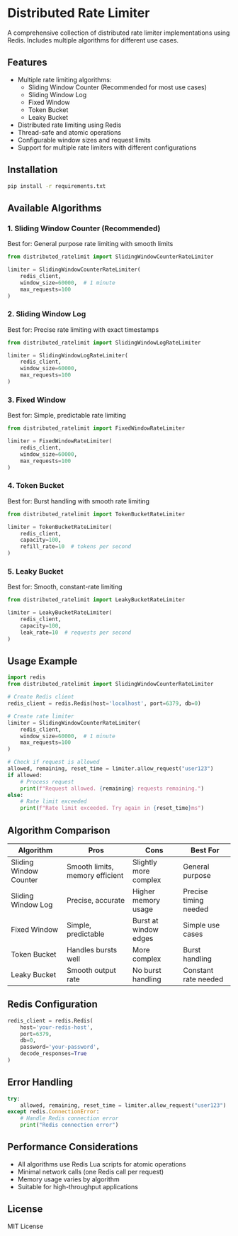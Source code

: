 # Distributed Rate Limiter

A comprehensive collection of distributed rate limiter implementations using Redis. Includes multiple algorithms for different use cases.

## Features

- Multiple rate limiting algorithms:
  - Sliding Window Counter (Recommended for most use cases)
  - Sliding Window Log
  - Fixed Window
  - Token Bucket
  - Leaky Bucket
- Distributed rate limiting using Redis
- Thread-safe and atomic operations
- Configurable window sizes and request limits
- Support for multiple rate limiters with different configurations

## Installation

```bash
pip install -r requirements.txt
```

## Available Algorithms

### 1. Sliding Window Counter (Recommended)
Best for: General purpose rate limiting with smooth limits
```python
from distributed_ratelimit import SlidingWindowCounterRateLimiter

limiter = SlidingWindowCounterRateLimiter(
    redis_client,
    window_size=60000,  # 1 minute
    max_requests=100
)
```

### 2. Sliding Window Log
Best for: Precise rate limiting with exact timestamps
```python
from distributed_ratelimit import SlidingWindowLogRateLimiter

limiter = SlidingWindowLogRateLimiter(
    redis_client,
    window_size=60000,
    max_requests=100
)
```

### 3. Fixed Window
Best for: Simple, predictable rate limiting
```python
from distributed_ratelimit import FixedWindowRateLimiter

limiter = FixedWindowRateLimiter(
    redis_client,
    window_size=60000,
    max_requests=100
)
```

### 4. Token Bucket
Best for: Burst handling with smooth rate limiting
```python
from distributed_ratelimit import TokenBucketRateLimiter

limiter = TokenBucketRateLimiter(
    redis_client,
    capacity=100,
    refill_rate=10  # tokens per second
)
```

### 5. Leaky Bucket
Best for: Smooth, constant-rate limiting
```python
from distributed_ratelimit import LeakyBucketRateLimiter

limiter = LeakyBucketRateLimiter(
    redis_client,
    capacity=100,
    leak_rate=10  # requests per second
)
```

## Usage Example

```python
import redis
from distributed_ratelimit import SlidingWindowCounterRateLimiter

# Create Redis client
redis_client = redis.Redis(host='localhost', port=6379, db=0)

# Create rate limiter
limiter = SlidingWindowCounterRateLimiter(
    redis_client,
    window_size=60000,  # 1 minute
    max_requests=100
)

# Check if request is allowed
allowed, remaining, reset_time = limiter.allow_request("user123")
if allowed:
    # Process request
    print(f"Request allowed. {remaining} requests remaining.")
else:
    # Rate limit exceeded
    print(f"Rate limit exceeded. Try again in {reset_time}ms")
```

## Algorithm Comparison

| Algorithm | Pros | Cons | Best For |
|-----------|------|------|----------|
| Sliding Window Counter | Smooth limits, memory efficient | Slightly more complex | General purpose |
| Sliding Window Log | Precise, accurate | Higher memory usage | Precise timing needed |
| Fixed Window | Simple, predictable | Burst at window edges | Simple use cases |
| Token Bucket | Handles bursts well | More complex | Burst handling |
| Leaky Bucket | Smooth output rate | No burst handling | Constant rate needed |

## Redis Configuration

```python
redis_client = redis.Redis(
    host='your-redis-host',
    port=6379,
    db=0,
    password='your-password',
    decode_responses=True
)
```

## Error Handling

```python
try:
    allowed, remaining, reset_time = limiter.allow_request("user123")
except redis.ConnectionError:
    # Handle Redis connection error
    print("Redis connection error")
```

## Performance Considerations

- All algorithms use Redis Lua scripts for atomic operations
- Minimal network calls (one Redis call per request)
- Memory usage varies by algorithm
- Suitable for high-throughput applications

## License

MIT License 